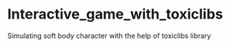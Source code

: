 # Interactive_game_with_toxiclibs
Simulating soft body character with the help of toxiclibs library
